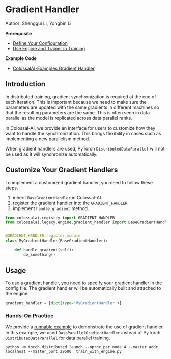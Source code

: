 # Gradient Handler

Author: Shenggui Li, Yongbin Li

**Prerequisite**
- [Define Your Configuration](../basics/define_your_config.md)
- [Use Engine and Trainer in Training](../basics/engine_trainer.md)

**Example Code**
- [ColossalAI-Examples Gradient Handler](https://github.com/hpcaitech/ColossalAI-Examples/tree/main/features/gradient_handler)

## Introduction

In distributed training, gradient synchronization is required at the end of each iteration. This is important because we
need to make sure the parameters are updated with the same gradients in different machines so that the resulting parameters
are the same. This is often seen in data parallel as the model is replicated across data parallel ranks.

In Colossal-AI, we provide an interface for users to customize how they want to handle the synchronization. This brings
flexibility in cases such as implementing a new parallelism method.

When gradient handlers are used, PyTorch `DistributedDataParallel` will not be used as it will synchronize automatically.

## Customize Your Gradient Handlers

To implement a customized gradient handler, you need to follow these steps.
1. inherit `BaseGradientHandler` in Colossal-AI.
2. register the gradient handler into the `GRADIENT_HANDLER`.
3. implement `handle_gradient` method.

```python
from colossalai.registry import GRADIENT_HANDLER
from colossalai.legacy.engine.gradient_handler import BaseGradientHandler


@GRADIENT_HANDLER.register_module
class MyGradientHandler(BaseGradientHandler):

    def handle_gradient(self):
        do_something()


```


## Usage

To use a gradient handler, you need to specify your gradient handler in the config file. The gradient handler
will be automatically built and attached to the engine.

```python
gradient_handler = [dict(type='MyGradientHandler')]
```


### Hands-On Practice

We provide a [runnable example](https://github.com/hpcaitech/ColossalAI-Examples/tree/main/features/gradient_handler)
to demonstrate the use of gradient handler. In this example, we used `DataParallelGradientHandler` instead of PyTorch
`DistributedDataParallel` for data parallel training.

```shell
python -m torch.distributed.launch --nproc_per_node 4 --master_addr localhost --master_port 29500  train_with_engine.py
```
<!-- doc-test-command: echo  -->
